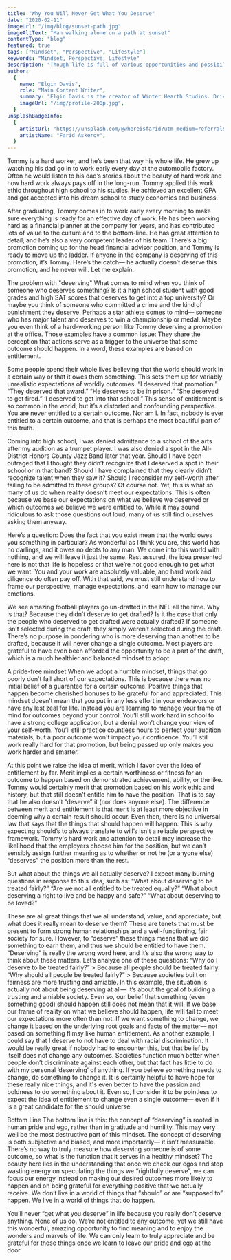 ```yaml
---
title: "Why You Will Never Get What You Deserve"
date: "2020-02-11"
imageUrl: "/img/blog/sunset-path.jpg"
imageAltText: "Man walking alone on a path at sunset"
contentType: "blog"
featured: true
tags: ["Mindset", "Perspective", "Lifestyle"]
keywords: "Mindset, Perspective, Lifestyle"
description: "Though life is full of various opportunities and possibilities, you'll never get the ones you really deserve. Here's why:"
author:
  {
    name: "Elgin Davis",
    role: "Main Content Writer",
    summary: "Elgin Davis is the creator of Winter Hearth Studios. Driven by a passionate spirit and boundless curiosity, Davis' work seeks to explore the depths of humanity and what it might look like to live a hyper-meaningful existence here on earth.",
    imageUrl: "/img/profile-200p.jpg",
  }
unsplashBadgeInfo:
  {
    artistUrl: "https://unsplash.com/@whereisfarid?utm_medium=referral&utm_campaign=photographer-credit&utm_content=creditBadge",
    artistName: "Farid Askerov",
  }
---
```


Tommy is a hard worker, and he’s been that way his whole life. He grew up watching his dad go in to work early every day at the automobile factory. Often he would listen to his dad’s stories about the beauty of hard work and how hard work always pays off in the long-run. Tommy applied this work ethic throughout high school to his studies. He achieved an excellent GPA and got accepted into his dream school to study economics and business.

After graduating, Tommy comes in to work early every morning to make sure everything is ready for an effective day of work. He has been working hard as a financial planner at the company for years, and has contributed lots of value to the culture and to the bottom-line. He has great attention to detail, and he’s also a very competent leader of his team. There’s a big promotion coming up for the head financial advisor position, and Tommy is ready to move up the ladder. If anyone in the company is deserving of this promotion, it’s Tommy. Here’s the catch— he actually doesn’t deserve this promotion, and he never will. Let me explain.

The problem with "deserving"
What comes to mind when you think of someone who deserves something? Is it a high school student with good grades and high SAT scores that deserves to get into a top university? Or maybe you think of someone who committed a crime and the kind of punishment they deserve. Perhaps a star athlete comes to mind— someone who has major talent and deserves to win a championship or medal. Maybe you even think of a hard-working person like Tommy deserving a promotion at the office. Those examples have a common issue: They share the perception that actions serve as a trigger to the universe that some outcome should happen. In a word, these examples are based on entitlement.

Some people spend their whole lives believing that the world should work in a certain way or that it owes them something. This sets them up for variably unrealistic expectations of worldly outcomes. “I deserved that promotion.” “They deserved that award.” “He deserves to be in prison.” “She deserved to get fired.” ‘I deserved to get into that school.” This sense of entitlement is so common in the world, but it’s a distorted and confounding perspective. You are never entitled to a certain outcome. Nor am I. In fact, nobody is ever entitled to a certain outcome, and that is perhaps the most beautiful part of this truth.

Coming into high school, I was denied admittance to a school of the arts after my audition as a trumpet player. I was also denied a spot in the All-District Honors County Jazz Band later that year. Should I have been outraged that I thought they didn’t recognize that I deserved a spot in their school or in that band? Should I have complained that they clearly didn’t recognize talent when they saw it? Should I reconsider my self-worth after failing to be admitted to these groups? Of course not. Yet, this is what so many of us do when reality doesn’t meet our expectations. This is often because we base our expectations on what we believe we deserved or which outcomes we believe we were entitled to. While it may sound ridiculous to ask those questions out loud, many of us still find ourselves asking them anyway.

Here’s a question: Does the fact that you exist mean that the world owes you something in particular? As wonderful as I think you are, this world has no darlings, and it owes no debts to any man. We come into this world with nothing, and we will leave it just the same. Rest assured, the idea presented here is not that life is hopeless or that we’re not good enough to get what we want. You and your work are absolutely valuable, and hard work and diligence do often pay off. With that said, we must still understand how to frame our perspective, manage expectations, and learn how to manage our emotions.

We see amazing football players go un-drafted in the NFL all the time. Why is that? Because they didn’t deserve to get drafted? Is it the case that only the people who deserved to get drafted were actually drafted? If someone isn’t selected during the draft, they simply weren’t selected during the draft. There’s no purpose in pondering who is more deserving than another to be drafted, because it will never change a single outcome. Most players are grateful to have even been afforded the opportunity to be a part of the draft, which is a much healthier and balanced mindset to adopt.

A pride-free mindset
When we adopt a humble mindset, things that go poorly don’t fall short of our expectations. This is because there was no initial belief of a guarantee for a certain outcome. Positive things that happen become cherished bonuses to be grateful for and appreciated. This mindset doesn’t mean that you put in any less effort in your endeavors or have any lest zeal for life. Instead you are learning to manage your frame of mind for outcomes beyond your control. You’ll still work hard in school to have a strong college application, but a denial won’t change your view of your self-worth. You’ll still practice countless hours to perfect your audition materials, but a poor outcome won't impact your confidence. You’ll still work really hard for that promotion, but being passed up only makes you work harder and smarter.

At this point we raise the idea of merit, which I favor over the idea of entitlement by far. Merit implies a certain worthiness or fitness for an outcome to happen based on demonstrated achievement, ability, or the like. Tommy would certainly merit that promotion based on his work ethic and history, but that still doesn’t entitle him to have the position. That is to say that he also doesn’t “deserve” it (nor does anyone else). The difference between merit and entitlement is that merit is at least more objective in deeming why a certain result should occur. Even then, there is no universal law that says that the things that should happen will happen. This is why expecting should’s to always translate to will’s isn’t a reliable perspective framework. Tommy's hard work and attention to detail may increase the likelihood that the employers choose him for the position, but we can’t sensibly assign further meaning as to whether or not he (or anyone else) “deserves” the position more than the rest.

But what about the things we all actually deserve?
I expect many burning questions in response to this idea, such as: “What about deserving to be treated fairly?” “Are we not all entitled to be treated equally?” “What about deserving a right to live and be happy and safe?” “What about deserving to be loved?”

These are all great things that we all understand, value, and appreciate, but what does it really mean to deserve them? These are tenets that must be present to form strong human relationships and a well-functioning, fair society for sure. However, to “deserve” these things means that we did something to earn them, and thus we should be entitled to have them. “Deserving” is really the wrong word here, and it’s also the wrong way to think about these matters. Let’s analyze one of these questions:
“Why do I deserve to be treated fairly?” > Because all people should be treated fairly.
“Why should all people be treated fairly?” > Because societies built on fairness are more trusting and amiable.
In this example, the situation is actually not about being deserving at all— it’s about the goal of building a trusting and amiable society. Even so, our belief that something (even something good) should happen still does not mean that it will. If we base our frame of reality on what we believe should happen, life will fail to meet our expectations more often than not. If we want something to change, we change it based on the underlying root goals and facts of the matter— not based on something flimsy like human entitlement.
As another example, I could say that I deserve to not have to deal with racial discrimination. It would be really great if nobody had to encounter this, but that belief by itself does not change any outcomes. Societies function much better when people don’t discriminate against each other, but that fact has little to do with my personal ‘deserving’ of anything. If you believe something needs to change, do something to change it. It is certainly helpful to have hope for these really nice things, and it's even better to have the passion and boldness to do something about it. Even so, I consider it to be pointless to expect the idea of entitlement to change even a single outcome— even if it is a great candidate for the should universe.

Bottom Line
The bottom line is this: the concept of “deserving” is rooted in human pride and ego, rather than in gratitude and humility. This may very well be the most destructive part of this mindset. The concept of deserving is both subjective and biased, and more importantly— it isn’t measurable. There’s no way to truly measure how deserving someone is of some outcome, so what is the function that it serves in a healthy mindset? The beauty here lies in the understanding that once we check our egos and stop wasting energy on speculating the things we “rightfully deserve”, we can focus our energy instead on making our desired outcomes more likely to happen and on being grateful for everything positive that we actually receive. We don’t live in a world of things that “should” or are “supposed to” happen. We live in a world of things that do happen.

You’ll never “get what you deserve” in life because you really don’t deserve anything. None of us do. We’re not entitled to any outcome, yet we still have this wonderful, amazing opportunity to find meaning and to enjoy the wonders and marvels of life. We can only learn to truly appreciate and be grateful for these things once we learn to leave our pride and ego at the door.
